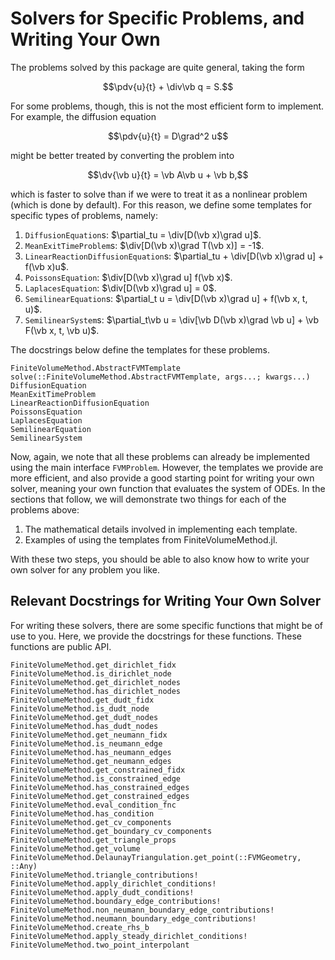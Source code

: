 # Solvers for Specific Problems, and Writing Your Own

The problems solved by this package are quite general, taking the form
```math
\pdv{u}{t} + \div\vb q = S.
```
For some problems, though, this is not the most efficient form to implement.
For example, the diffusion equation
```math
\pdv{u}{t} = D\grad^2 u
```
might be better treated by converting the problem into
```math
\dv{\vb u}{t} = \vb A\vb u + \vb b,
```
which is faster to solve than if we were to treat it as a nonlinear problem
(which is done by default). For this reason, we define some templates 
for specific types of problems, namely:

1. `DiffusionEquation`s: $\partial_tu = \div[D(\vb x)\grad u]$.
2. `MeanExitTimeProblem`s: $\div[D(\vb x)\grad T(\vb x)] = -1$.
3. `LinearReactionDiffusionEquation`s: $\partial_tu + \div[D(\vb x)\grad u] + f(\vb x)u$.
4. `PoissonsEquation`: $\div[D(\vb x)\grad u]  f(\vb x)$.
5. `LaplacesEquation`: $\div[D(\vb x)\grad u] = 0$.
6. `SemilinearEquation`s: $\partial_t u = \div[D(\vb x)\grad u] + f(\vb x, t, u)$.
7. `SemilinearSystem`s: $\partial_t\vb u = \div[\vb D(\vb x)\grad \vb u] + \vb F(\vb x, t, \vb u)$.

The docstrings below define the templates for these problems.

```@docs 
FiniteVolumeMethod.AbstractFVMTemplate
solve(::FiniteVolumeMethod.AbstractFVMTemplate, args...; kwargs...)
DiffusionEquation
MeanExitTimeProblem
LinearReactionDiffusionEquation
PoissonsEquation
LaplacesEquation
SemilinearEquation
SemilinearSystem
```
 
Now, again, we note that all these problems can already be implemented using the main interface `FVMProblem`. However, the templates we provide are more efficient, and also provide a good starting point for writing your own solver, meaning your own function 
that evaluates the system of ODEs. In the sections that follow, we will demonstrate two things for each of the problems above:

1. The mathematical details involved in implementing each template.
2. Examples of using the templates from FiniteVolumeMethod.jl.

With these two steps, you should be able to also know how to write your own solver for any problem you like. 

## Relevant Docstrings for Writing Your Own Solver

For writing these solvers, there are some specific functions that might be of use to you. 
Here, we provide the docstrings for these functions. These functions are public API.

```@docs
FiniteVolumeMethod.get_dirichlet_fidx
FiniteVolumeMethod.is_dirichlet_node
FiniteVolumeMethod.get_dirichlet_nodes 
FiniteVolumeMethod.has_dirichlet_nodes 
FiniteVolumeMethod.get_dudt_fidx 
FiniteVolumeMethod.is_dudt_node 
FiniteVolumeMethod.get_dudt_nodes 
FiniteVolumeMethod.has_dudt_nodes
FiniteVolumeMethod.get_neumann_fidx 
FiniteVolumeMethod.is_neumann_edge 
FiniteVolumeMethod.has_neumann_edges
FiniteVolumeMethod.get_neumann_edges
FiniteVolumeMethod.get_constrained_fidx 
FiniteVolumeMethod.is_constrained_edge
FiniteVolumeMethod.has_constrained_edges
FiniteVolumeMethod.get_constrained_edges
FiniteVolumeMethod.eval_condition_fnc
FiniteVolumeMethod.has_condition 
FiniteVolumeMethod.get_cv_components 
FiniteVolumeMethod.get_boundary_cv_components
FiniteVolumeMethod.get_triangle_props 
FiniteVolumeMethod.get_volume 
FiniteVolumeMethod.DelaunayTriangulation.get_point(::FVMGeometry, ::Any)
FiniteVolumeMethod.triangle_contributions!
FiniteVolumeMethod.apply_dirichlet_conditions!
FiniteVolumeMethod.apply_dudt_conditions! 
FiniteVolumeMethod.boundary_edge_contributions!
FiniteVolumeMethod.non_neumann_boundary_edge_contributions!
FiniteVolumeMethod.neumann_boundary_edge_contributions!
FiniteVolumeMethod.create_rhs_b
FiniteVolumeMethod.apply_steady_dirichlet_conditions!
FiniteVolumeMethod.two_point_interpolant
```